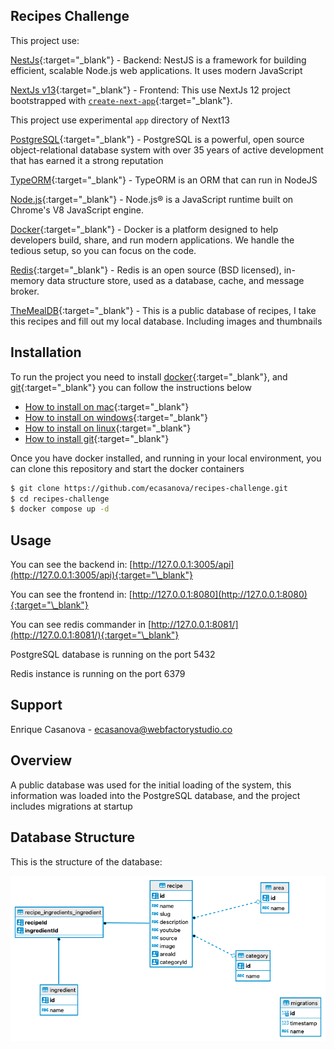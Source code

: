 ## Recipes Challenge

This project use:

[NestJs](https://github.com/nestjs/nest){:target="\_blank"} - Backend: NestJS is a framework for building efficient, scalable Node.js web applications. It uses modern JavaScript

[NextJs v13](https://nextjs.org/blog/next-13){:target="\_blank"} - Frontend: This use NextJs 12 project bootstrapped with [`create-next-app`](https://github.com/vercel/next.js/tree/canary/packages/create-next-app){:target="\_blank"}.

This project use experimental `app` directory of Next13

[PostgreSQL](https://www.postgresql.org){:target="\_blank"} - PostgreSQL is a powerful, open source object-relational database system with over 35 years of active development that has earned it a strong reputation

[TypeORM](https://typeorm.io/){:target="\_blank"} - TypeORM is an ORM that can run in NodeJS

[Node.js](https://nodejs.org/en/){:target="\_blank"} - Node.js® is a JavaScript runtime built on Chrome's V8 JavaScript engine.

[Docker](https://docker.com){:target="\_blank"} - Docker is a platform designed to help developers build, share, and run modern applications. We handle the tedious setup, so you can focus on the code.

[Redis](https://redis.io/){:target="\_blank"} - Redis is an open source (BSD licensed), in-memory data structure store, used as a database, cache, and message broker.

[TheMealDB](https://www.themealdb.com/){:target="\_blank"} - This is a public database of recipes, I take this recipes and fill out my local database. Including images and thumbnails

## Installation

To run the project you need to install [docker](https://docs.docker.com){:target="\_blank"}, and [git](https://git-scm.com/book/en/v2/Getting-Started-Installing-Git){:target="\_blank"} you can follow the instructions below

- [How to install on mac](https://docs.docker.com/desktop/install/mac-install/){:target="\_blank"}
- [How to install on windows](https://docs.docker.com/desktop/install/windows-install/){:target="\_blank"}
- [How to install on linux](https://docs.docker.com/desktop/install/linux-install/){:target="\_blank"}
- [How to install git](https://git-scm.com/book/en/v2/Getting-Started-Installing-Git){:target="\_blank"}

Once you have docker installed, and running in your local environment, you can clone this repository and start the docker containers

```bash
$ git clone https://github.com/ecasanova/recipes-challenge.git
$ cd recipes-challenge
$ docker compose up -d
```

## Usage

You can see the backend in: [http://127.0.0.1:3005/api](http://127.0.0.1:3005/api){:target="\_blank"}

You can see the frontend in: [http://127.0.0.1:8080](http://127.0.0.1:8080){:target="\_blank"}

You can see redis commander in [http://127.0.0.1:8081/](http://127.0.0.1:8081/){:target="\_blank"}

PostgreSQL database is running on the port 5432

Redis instance is running on the port 6379

## Support

Enrique Casanova - [ecasanova@webfactorystudio.co](ecasanova@webfactorystudio.co)

## Overview

A public database was used for the initial loading of the system, this information was loaded into the PostgreSQL database, and the project includes migrations at startup

## Database Structure

This is the structure of the database:

![ER](er.png)
